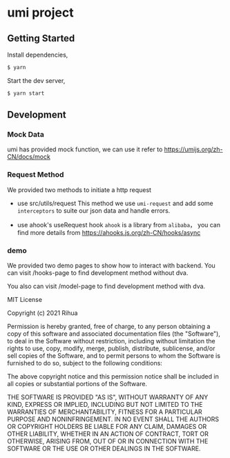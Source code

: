 # umi project

## Getting Started

Install dependencies,

```bash
$ yarn
```

Start the dev server,

```bash
$ yarn start
```

## Development

### Mock Data

umi has provided mock function, we can use it refer to https://umijs.org/zh-CN/docs/mock

### Request Method

We provided two methods to initiate a http request

- use src/utils/request
This method we use `umi-request` and add some `interceptors` to suite our json data and handle errors.

- use ahook's useRequest hook
`ahook` is a library from `alibaba`， you can find more details from https://ahooks.js.org/zh-CN/hooks/async

### demo

We provided two demo pages to show how to interact with backend.
You can visit /hooks-page to find development method without dva.

You also can visit /model-page to find development method with dva.

MIT License

Copyright (c) 2021 Rihua

Permission is hereby granted, free of charge, to any person obtaining a copy of this software and associated documentation files (the "Software"), to deal in the Software without restriction, including without limitation the rights to use, copy, modify, merge, publish, distribute, sublicense, and/or sell copies of the Software, and to permit persons to whom the Software is furnished to do so, subject to the following conditions:

The above copyright notice and this permission notice shall be included in all copies or substantial portions of the Software.

THE SOFTWARE IS PROVIDED "AS IS", WITHOUT WARRANTY OF ANY KIND, EXPRESS OR IMPLIED, INCLUDING BUT NOT LIMITED TO THE WARRANTIES OF MERCHANTABILITY, FITNESS FOR A PARTICULAR PURPOSE AND NONINFRINGEMENT. IN NO EVENT SHALL THE AUTHORS OR COPYRIGHT HOLDERS BE LIABLE FOR ANY CLAIM, DAMAGES OR OTHER LIABILITY, WHETHER IN AN ACTION OF CONTRACT, TORT OR OTHERWISE, ARISING FROM, OUT OF OR IN CONNECTION WITH THE SOFTWARE OR THE USE OR OTHER DEALINGS IN THE SOFTWARE.
